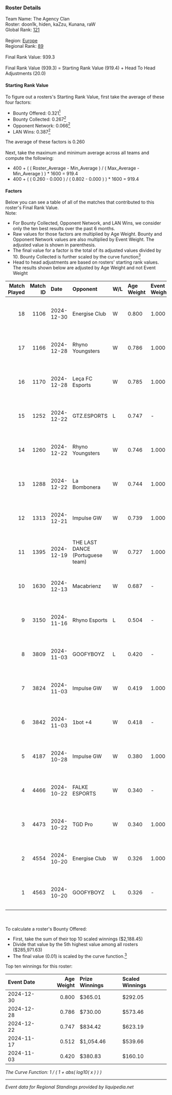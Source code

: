 ### Roster Details<br />
Team Name: The Agency Clan<br />
Roster: doon1k, hiden, kaZzu, Kunana, raW<br />
Global Rank: [121](../../standings_global_2025_02_28.md)<br />
<br />
Region: [Europe]( ../../standings_europe_2025_02_28.md)<br />
Regional Rank: [89]( ../../standings_europe_2025_02_28.md)<br />
<br />
Final Rank Value:  939.3<br />
<br />
Final Rank Value (939.3) = Starting Rank Value (919.4) + Head To Head Adjustments (20.0)<br />

#### Starting Rank Value<br />
To figure out a rosters's Starting Rank Value, first take the average of these four factors:<br />
- Bounty Offered: 0.321[<sup>1</sup>](#table2)
- Bounty Collected: 0.267[<sup>2</sup>](#table1)
- Opponent Network: 0.066[<sup>2</sup>](#table1)
- LAN Wins: 0.387[<sup>2</sup>](#table1)

The average of these factors is 0.260<br />
<br />
Next, take the maximum and minimum average across all teams and compute the following:<br />
- 400 + ( ( Roster_Average - Min_Average ) / ( Max_Average - Min_Average ) ) * 1600 = 919.4
- 400 + ( ( 0.260 - 0.000 ) / ( 0.802 - 0.000 ) ) * 1600 = 919.4


#### Factors<br />
Below you can see a table of all of the matches that contributed to this roster's Final Rank Value.<br />
Note:<br />

- For Bounty Collected, Opponent Network, and LAN Wins, we consider only the ten best results over the past 6 months.
- Raw values for those factors are multiplied by Age Weight. Bounty and Opponent Network values are also multiplied by Event Weight. The adjusted value is shown in parenthesis.
- The final value for a factor is the total of its adjusted values divided by 10. Bounty Collected is further scaled by the curve function[<sup>3</sup>](#curveFunction)
- Head to head adjustments are based on rosters' starting rank values. The results shown below are adjusted by Age Weight and not Event Weight
<span id="table1"></span><br />


| Match Played | Match ID | Date       | Opponent                         | W/L | Age Weight | Event Weight | Bounty Collected | Opponent Network | LAN Wins  | H2H Adj. | Roster                               |
| -: | -: | :- | :- | :- | :- | :- | :- | :- | :- | -: | :- |
|           18 |     1106 | 2024-12-30 | Energise Club                    | W   | 0.800      | 1.000        | 0.000 (0.000)    | 0.069 (0.055)    | 0 (0.000) |     2.24 | doon1k, hiden, kaZzu, Kunana, raW    |
|           17 |     1166 | 2024-12-28 | Rhyno Youngsters                 | W   | 0.786      | 1.000        | 0.004 (0.003)    | 0.131 (0.103)    | 0 (0.000) |     7.43 | doon1k, Hiden, kazzu, Kunana, raW    |
|           16 |     1170 | 2024-12-28 | Leça FC Esports                  | W   | 0.785      | 1.000        | 0.000 (0.000)    | -                | 0 (0.000) |     1.21 | doon1k, Hiden, kazzu, Kunana, raW    |
|           15 |     1252 | 2024-12-22 | GTZ.ESPORTS                      | L   | 0.747      | -            | -                | -                | -         |    -2.50 | doon1k, Hiden, kazzu, Kunana, raW    |
|           14 |     1260 | 2024-12-22 | Rhyno Youngsters                 | W   | 0.746      | 1.000        | 0.004 (0.003)    | 0.131 (0.098)    | 1 (0.746) |     7.05 | doon1k, Hiden, kazzu, Kunana, raW    |
|           13 |     1288 | 2024-12-22 | La Bombonera                     | W   | 0.744      | 1.000        | 0.000 (0.000)    | 0.037 (0.027)    | 1 (0.744) |     4.10 | doon1k, Hiden, kazzu, Kunana, raW    |
|           12 |     1313 | 2024-12-21 | Impulse GW                       | W   | 0.739      | 1.000        | 0.008 (0.006)    | 0.186 (0.137)    | 1 (0.739) |     6.61 | doon1k, Hiden, kazzu, Kunana, raW    |
|           11 |     1395 | 2024-12-19 | THE LAST DANCE (Portuguese team) | W   | 0.727      | 1.000        | 0.000 (0.000)    | 0.071 (0.052)    | 0 (0.000) |     4.17 | doon1k, hiden, kaZzu, Kunana, raW    |
|           10 |     1630 | 2024-12-13 | Macabrienz                       | W   | 0.687      | -            | -                | -                | 0 (0.000) |     1.19 | doon1k, hiden, kaZzu, Kunana, raW    |
|            9 |     3150 | 2024-11-16 | Rhyno Esports                    | L   | 0.504      | -            | -                | -                | -         |    -6.84 | Hiden, kaZzu, Kunana, raW, Werzaide  |
|            8 |     3809 | 2024-11-03 | GOOFYBOYZ                        | L   | 0.420      | -            | -                | -                | -         |    -8.39 | doon1k, Hiden, kazzu, Kunana, raW    |
|            7 |     3824 | 2024-11-03 | Impulse GW                       | W   | 0.419      | 1.000        | 0.008 (0.003)    | 0.186 (0.078)    | 1 (0.419) |     3.91 | doon1k, Hiden, kazzu, Kunana, raW    |
|            6 |     3842 | 2024-11-03 | 1bot +4                          | W   | 0.418      | -            | -                | -                | 1 (0.418) |     0.68 | doon1k, Hiden, kazzu, Kunana, raW    |
|            5 |     4187 | 2024-10-28 | Impulse GW                       | W   | 0.380      | 1.000        | 0.008 (0.003)    | 0.186 (0.071)    | -         |     3.72 | doon1k, kaZzu, Kunana, raW, Werzaide |
|            4 |     4466 | 2024-10-22 | FALKE ESPORTS                    | W   | 0.340      | -            | -                | -                | -         |     0.59 | doon1k, kaZzu, Kunana, raW, Werzaide |
|            3 |     4473 | 2024-10-22 | TGD Pro                          | W   | 0.340      | 1.000        | -                | 0.051 (0.017)    | -         |     0.57 | doon1k, kaZzu, Kunana, raW, Werzaide |
|            2 |     4554 | 2024-10-20 | Energise Club                    | W   | 0.326      | 1.000        | 0.000 (0.000)    | 0.069 (0.022)    | -         |     0.97 | doon1k, kaZzu, Kunana, raW, Werzaide |
|            1 |     4563 | 2024-10-20 | GOOFYBOYZ                        | L   | 0.326      | -            | -                | -                | -         |    -6.76 | doon1k, kaZzu, Kunana, raW, Werzaide |

<br />
<span id="table2"></span><br />
To calculate a roster's Bounty Offered:<br />

- First, take the sum of their top 10 scaled winnings ($2,188.45)
- Divide that value by the 5th highest value among all rosters ($285,971.63)
- The final value (0.01) is scaled by the curve function.[<sup>3</sup>](#curveFunction)

Top ten winnings for this roster:<br />

| Event Date | Age Weight | Prize Winnings | Scaled Winnings |
| :- | -: | :- | :- |
| 2024-12-30 |      0.800 | $365.01        | $292.05         |
| 2024-12-28 |      0.786 | $730.00        | $573.46         |
| 2024-12-22 |      0.747 | $834.42        | $623.19         |
| 2024-11-17 |      0.512 | $1,054.46      | $539.66         |
| 2024-11-03 |      0.420 | $380.83        | $160.10         |


<span id="curveFunction"></span>_The Curve Function: 1 / ( 1 + abs( log10( x ) ) )_<br />

---
_Event data for Regional Standings provided by liquipedia.net_<br />
